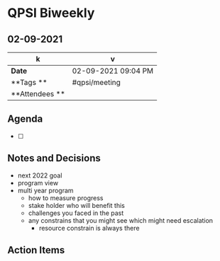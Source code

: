 # QPSI Biweekly


## 02-09-2021

| k | v |
|--|--|
| **Date** | 02-09-2021 09:04 PM |
| **Tags **| #qpsi/meeting |
|**Attendees **| | 


## Agenda
- [ ] 

## Notes and Decisions

- next 2022 goal
- program view
- multi year program
	- how to measure progress
	- stake holder who will benefit this
	- challenges you faced in the past
	- any constrains that you might see which might need escalation
		- resource constrain is always there

## Action Items

